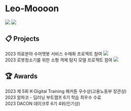 # Leo-Moooon

<a href="https://velog.io/@leo-moooon"><img src="https://img.shields.io/badge/Velog-20C997?style=flat-square&logo=velog&logoColor=white"/></a>
<a href="leomoon7180@gmail.com"><img src="https://img.shields.io/badge/leomoon7180@gmail.com-EA4335?style=flat-square&logo=gmail&logoColor=white"/></a>


## 📋 Projects
2023 의료분야 수어챗봇 서비스 수채화 프로젝트 참여 <a href="https://github.com/Leo-Moooon/soochaehwa-medical-sign-language-chatbot/tree/main"><img src="https://img.shields.io/badge/Repository-181717?style=flat-square&logo=github&logoColor=white"/></a> <br>
2023 로봇청소기를 위한 소형 객체 탐지 모델 프로젝트 참여 <a href="https://github.com/Leo-Moooon/garbage-detection-for-robot-cleaner"><img src="https://img.shields.io/badge/Repository-181717?style=flat-square&logo=github&logoColor=white"/></a>

## 🏆 Awards
2023 제 5회 K-Digital Training 해커톤 우수상(고용노동부 장관상) <br>
2023 알파코 - 딥러닝 부트캠프 6기 학습 최우수 수료 <br>
2023 DACON 데이크루 6기 4위(인기상)

